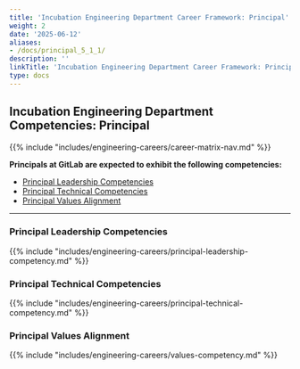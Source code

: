 ```yaml
---
title: 'Incubation Engineering Department Career Framework: Principal'
weight: 2
date: '2025-06-12'
aliases:
- /docs/principal_5_1_1/
description: ''
linkTitle: 'Incubation Engineering Department Career Framework: Principal'
type: docs
---
```


## Incubation Engineering Department Competencies: Principal

{{% include "includes/engineering-careers/career-matrix-nav.md" %}}

**Principals at GitLab are expected to exhibit the following competencies:**

- [Principal Leadership Competencies](#principal-leadership-competencies)
- [Principal Technical Competencies](#principal-technical-competencies)
- [Principal Values Alignment](#principal-values-alignment)

---

### Principal Leadership Competencies

{{% include "includes/engineering-careers/principal-leadership-competency.md" %}}
  
### Principal Technical Competencies

{{% include "includes/engineering-careers/principal-technical-competency.md" %}}

### Principal Values Alignment

{{% include "includes/engineering-careers/values-competency.md" %}}
